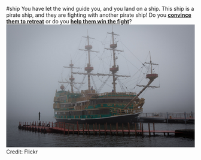 #ship
You have let the wind guide you, and you land on a ship. This ship is a pirate ship, and they are fighting with another pirate ship! Do you [**convince them to retreat**](retreat.md) or do you [**help them win the fight**](fight.md)?
![](ship.png)
Credit: Flickr